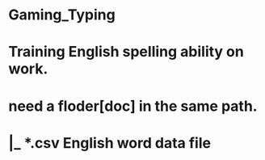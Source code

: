 # Gaming_Typing
# Training English spelling ability on work.
# need a floder[doc] in the same path.
#                |_ *.csv English word data file
